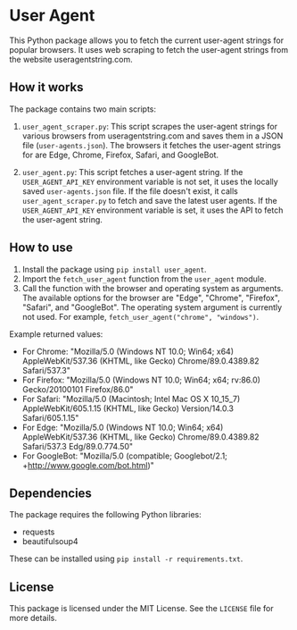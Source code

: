 # User Agent

This Python package allows you to fetch the current user-agent strings for popular browsers. It uses web scraping to fetch the user-agent strings from the website useragentstring.com.

## How it works

The package contains two main scripts:

1. `user_agent_scraper.py`: This script scrapes the user-agent strings for various browsers from useragentstring.com and saves them in a JSON file (`user-agents.json`). The browsers it fetches the user-agent strings for are Edge, Chrome, Firefox, Safari, and GoogleBot.

2. `user_agent.py`: This script fetches a user-agent string. If the `USER_AGENT_API_KEY` environment variable is not set, it uses the locally saved `user-agents.json` file. If the file doesn't exist, it calls `user_agent_scraper.py` to fetch and save the latest user agents. If the `USER_AGENT_API_KEY` environment variable is set, it uses the API to fetch the user-agent string.

## How to use

1. Install the package using `pip install user_agent`.
2. Import the `fetch_user_agent` function from the `user_agent` module.
3. Call the function with the browser and operating system as arguments. The available options for the browser are "Edge", "Chrome", "Firefox", "Safari", and "GoogleBot". The operating system argument is currently not used. For example, `fetch_user_agent("chrome", "windows")`.

Example returned values:

- For Chrome: "Mozilla/5.0 (Windows NT 10.0; Win64; x64) AppleWebKit/537.36 (KHTML, like Gecko) Chrome/89.0.4389.82 Safari/537.3"
- For Firefox: "Mozilla/5.0 (Windows NT 10.0; Win64; x64; rv:86.0) Gecko/20100101 Firefox/86.0"
- For Safari: "Mozilla/5.0 (Macintosh; Intel Mac OS X 10_15_7) AppleWebKit/605.1.15 (KHTML, like Gecko) Version/14.0.3 Safari/605.1.15"
- For Edge: "Mozilla/5.0 (Windows NT 10.0; Win64; x64) AppleWebKit/537.36 (KHTML, like Gecko) Chrome/89.0.4389.82 Safari/537.3 Edg/89.0.774.50"
- For GoogleBot: "Mozilla/5.0 (compatible; Googlebot/2.1; +http://www.google.com/bot.html)"

## Dependencies

The package requires the following Python libraries:

- requests
- beautifulsoup4

These can be installed using `pip install -r requirements.txt`.

## License

This package is licensed under the MIT License. See the `LICENSE` file for more details.
